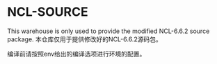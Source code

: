 # NCL-SOURCE
This warehouse is only used to provide the modified NCL-6.6.2 source package. 本仓库仅用于提供修改好的NCL-6.6.2源码包。

编译前请按照env给出的编译选项进行环境的配置。
